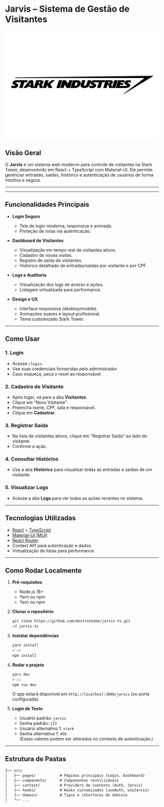 # Jarvis – Sistema de Gestão de Visitantes

![Stark Tower Logo](./src/assets/stark_logo.png)

## Visão Geral

O **Jarvis** é um sistema web moderno para controle de visitantes na Stark
Tower, desenvolvido em React + TypeScript com Material-UI. Ele permite gerenciar
entradas, saídas, histórico e autenticação de usuários de forma intuitiva e
segura.

---

---

## Funcionalidades Principais

- **Login Seguro**
  - Tela de login moderna, responsiva e animada.
  - Proteção de rotas via autenticação.

- **Dashboard de Visitantes**
  - Visualização em tempo real de visitantes ativos.
  - Cadastro de novas visitas.
  - Registro de saída de visitantes.
  - Histórico detalhado de entradas/saídas por visitante e por CPF.

- **Logs e Auditoria**
  - Visualização dos logs de acesso e ações.
  - Listagem virtualizada para performance.

- **Design e UX**
  - Interface responsiva (desktop/mobile).
  - Animações suaves e layout profissional.
  - Tema customizado Stark Tower.

---

## Como Usar

### 1. Login

- Acesse `/login`.
- Use suas credenciais fornecidas pelo administrador.
- Caso esqueça, peça o reset ao responsável.

### 2. Cadastro de Visitante

- Após logar, vá para a aba **Visitantes**.
- Clique em "Novo Visitante".
- Preencha nome, CPF, sala e responsável.
- Clique em **Cadastrar**.

### 3. Registrar Saída

- Na lista de visitantes ativos, clique em "Registrar Saída" ao lado do
  visitante.
- Confirme a ação.

### 4. Consultar Histórico

- Use a aba **Histórico** para visualizar todas as entradas e saídas de um
  visitante.

### 5. Visualizar Logs

- Acesse a aba **Logs** para ver todas as ações recentes no sistema.

---

## Tecnologias Utilizadas

- [React](https://reactjs.org/) + [TypeScript](https://www.typescriptlang.org/)
- [Material-UI (MUI)](https://mui.com/)
- [React Router](https://reactrouter.com/)
- Context API para autenticação e dados
- Virtualização de listas para performance

---

## Como Rodar Localmente

1. **Pré-requisitos**
   - Node.js 18+
   - Yarn ou npm
   - Yarn ou npm

2. **Clonar o repositório**

   ```bash
   git clone https://github.com/mestreshake/jarvis-ts.git
   cd jarvis-ts
   ```

3. **Instalar dependências**

   ```bash
   yarn install
   # ou
   npm install
   ```

4. **Rodar o projeto**

   ```bash
   yarn dev
   # ou
   npm run dev
   ```

   O app estará disponível em `http://localhost:3000/jarvis` (ou porta
   configurada).

5. **Login de Teste**
   - Usuário padrão: `jarvis`
   - Senha padrão: `123`
   - Usuário alternativo 1: `stark`
   - Senha alternativa 1: `456`  
     (Esses valores podem ser alterados no contexto de autenticação.)

---

## Estrutura de Pastas

```
├── src/
│   ├── pages/           # Páginas principais (Login, Dashboard)
│   ├── components/      # Componentes reutilizáveis
│   ├── context/         # Providers de contexto (Auth, Jarvis)
│   ├── hooks/           # Hooks customizados (useAuth, useJarvis)
│   ├── domain/          # Tipos e interfaces de domínio
│   └── ...
```
